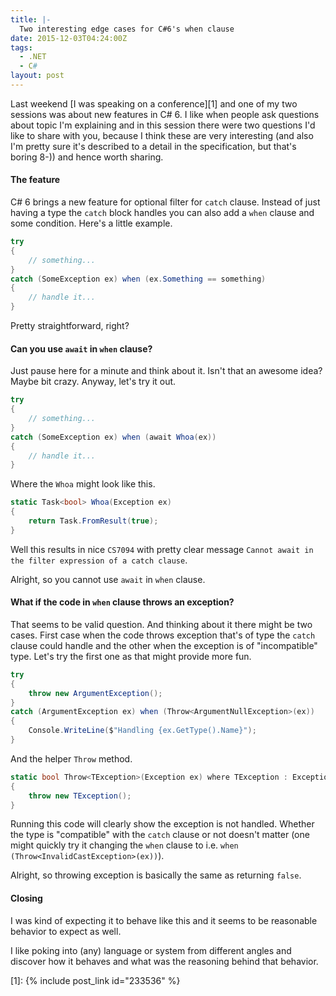 ```yaml
---
title: |-
  Two interesting edge cases for C#6's when clause
date: 2015-12-03T04:24:00Z
tags:
  - .NET
  - C#
layout: post
---
```

Last weekend [I was speaking on a conference][1] and one of my two sessions was about new features in C# 6. I like when people ask questions about topic I'm explaining and in this session there were two questions I'd like to share with you, because I think these are very interesting (and also I'm pretty sure it's described to a detail in the specification, but that's boring 8-)) and hence worth sharing.

<!-- excerpt -->

#### The feature

C# 6 brings a new feature for optional filter for `catch` clause. Instead of just having a type the `catch` block handles you can also add a `when` clause and some condition. Here's a little example.

```csharp
try
{
	// something...
}
catch (SomeException ex) when (ex.Something == something)
{
	// handle it...
}
```

Pretty straightforward, right?

#### Can you use `await` in `when` clause?

Just pause here for a minute and think about it. Isn't that an awesome idea? Maybe bit crazy. Anyway, let's try it out.

```csharp
try
{
	// something...
}
catch (SomeException ex) when (await Whoa(ex))
{
	// handle it...
}
```

Where the `Whoa` might look like this.

```csharp
static Task<bool> Whoa(Exception ex)
{
	return Task.FromResult(true);
}
```

Well this results in nice `CS7094` with pretty clear message `Cannot await in the filter expression of a catch clause`.

Alright, so you cannot use `await` in `when` clause.

#### What if the code in `when` clause throws an exception?

That seems to be valid question. And thinking about it there might be two cases. First case when the code throws exception that's of type the `catch` clause could handle and the other when the exception is of "incompatible" type. Let's try the first one as that might provide more fun.

```csharp
try
{
	throw new ArgumentException();
}
catch (ArgumentException ex) when (Throw<ArgumentNullException>(ex))
{
	Console.WriteLine($"Handling {ex.GetType().Name}");
}
```

And the helper `Throw` method.

```csharp
static bool Throw<TException>(Exception ex) where TException : Exception, new()
{
	throw new TException();
}
```

Running this code will clearly show the exception is not handled. Whether the type is "compatible" with the `catch` clause or not doesn't matter (one might quickly try it changing the `when` clause to i.e. `when (Throw<InvalidCastException>(ex))`).

Alright, so throwing exception is basically the same as returning `false`.

#### Closing

I was kind of expecting it to behave like this and it seems to be reasonable behavior to expect as well.

I like poking into (any) language or system from different angles and discover how it behaves and what was the reasoning behind that behavior.

[1]: {% include post_link id="233536" %}